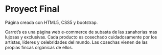 # Proyect Final 

Página creada con HTML5, CSS5 y bootstrap. 

Carrot’s es una página web e-commerce de subasta de las zanahorias mas lujosas y exclusivas. Cada producto es cosechado cuidadosamente por los artistas, líderes y celebridades del mundo. Las cosechas vienen de las propias fincas orgánicas de ellos.